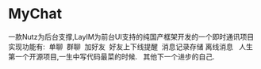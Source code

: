 # MyChat
一款Nutz为后台支撑,LayIM为前台UI支持的纯国产框架开发的一个即时通讯项目
实现功能有:
  单聊
  群聊
  加好友
  好友上下线提醒
  消息记录存储
  离线消息
  
人生第一个开源项目,一生中写代码最菜的时候.  
其他下一个进步的自己.
